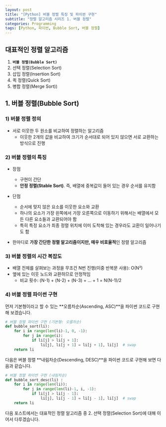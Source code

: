 ```yaml
---
layout: post
title: "[Python] 버블 정렬 특징 및 파이썬 구현"
subtitle: "정렬 알고리즘 시리즈 1. 버블 정렬"
categories: Programming
tags: [Python, 파이썬, Bubble Sort, 버블 정렬]
---
```


## 대표적인 정렬 알고리즘  

1. **`버블 정렬(Bubble Sort)`**
2. 선택 정렬(Selection Sort)
3. 삽입 정렬(Insertion Sort)
4. 퀵 정렬(Quick Sort)
5. 병합 정렬(Merge Sort))
  
  
  
## 1. 버블 정렬(Bubble Sort)
  
### 1) 버블 정렬 정의 
- 서로 이웃한 두 원소를 비교하여 정렬하는 알고리즘 
  - 이웃한 2개의 값을 비교하여 크기가 순서대로 되어 있지 않으면 서로 교환하는 방식으로 진행
  
### 2) 버블 정렬의 특징  
  
- 장점 
  - 구현이 간단
  - **안정 정렬(Stable Sort)**. 즉, 배열에 중복값이 들어 있는 경우 순서를 유지함 
  
- 단점 
  - 순서에 맞지 않은 요소를 이웃한 요소와 교환 
  - 하나의 요소가 가장 왼쪽에서 가장 오른쪽으로 이동하기 위해서는 배열에서 모든 다른 요소들과 교환되어야 함 
  - 특히 특정 요소가 최종 정렬 위치에 이미 도착해 있는 경우라도 교환이 일어나기도 함 
  
- 한마디로 **가장 간단한 정렬 알고리즘이지만, 매우 비효율적**인 정렬 알고리즘
  
  
### 3) 버블 정렬의 시간 복잡도 
- 배열 전체를 살펴보는 과정을 무조건 N번 진행(이중 반복문 사용): O(N²)  
- 옆에 있는 이웃 노드와 교환하므로 안정적임  
  - 비교 횟수: (N-1) + (N-2) + (N-3) + ... + 1 = N(N-1)/2  
  
  
### 4) 버블 정렬 파이썬 구현 

먼저 기본형이라고 할 수 있는 **오름차순(Ascending, ASC)**을 파이썬 코드로 구현해 보겠습니다. 

```Python 
# 버블 정렬 파이썬 구현 (기본형: 오름차순)
def bubble_sort(li):
    for i in range(len(li)-1, 0, -1):
        for j in range(i):
            if li[j] > li[j + 1]:
                li[j], li[j + 1] = li[j + 1], li[j]  # swap
    return li
```

다음은 버블 정렬 **내림차순(Descending, DESC)**을 파이썬 코드로 구현해 보면 다음과 같습니다. 

```Python 
# 버블 정렬 파이썬 구현 (내림차순)
def bubble_sort_desc(li) :
    for i in range(len(li)):
        for j in range(len(li)-1, i, -1):
            if li[j] > li[j - 1]:
                li[j], li[j - 1] = li[j - 1], li[j]  # swap
    return li
```  
  
다음 포스트에서는 대표적인 정렬 알고리즘 중 2. 선택 정렬(Selection Sort)에 대해 이어서 다루겠습니다. 
    
  